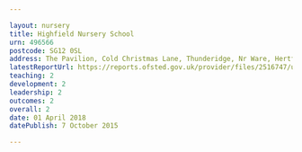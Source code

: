 ```yaml
---

layout: nursery
title: Highfield Nursery School
urn: 496566
postcode: SG12 0SL
address: The Pavilion, Cold Christmas Lane, Thunderidge, Nr Ware, Hertfordshire, SG12 0SL
latestReportUrl: https://reports.ofsted.gov.uk/provider/files/2516747/urn/496566.pdf
teaching: 2
development: 2
leadership: 2
outcomes: 2
overall: 2
date: 01 April 2018 
datePublish: 7 October 2015

---
```

